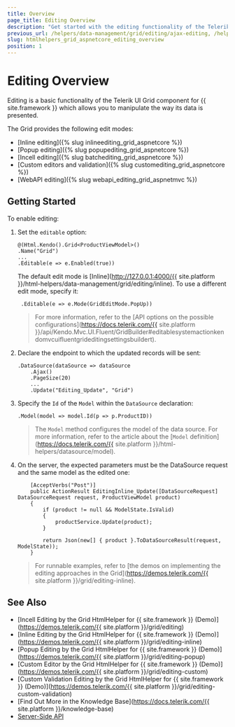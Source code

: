 ```yaml
---
title: Overview
page_title: Editing Overview
description: "Get started with the editing functionality of the Telerik UI Grid component for {{ site.framework }}."
previous_url: /helpers/data-management/grid/editing/ajax-editing, /helpers/data-management/grid/editing/batch-editing, /helpers/data-management/grid/editing/server-editing, /helpers/data-management/grid/editing/webapi-editing
slug: htmlhelpers_grid_aspnetcore_editing_overview
position: 1
---
```


# Editing Overview

Editing is a basic functionality of the Telerik UI Grid component for {{ site.framework }} which allows you to manipulate the way its data is presented.

The Grid provides the following edit modes:
* [Inline editing]({% slug inlineediting_grid_aspnetcore %})
* [Popup editing]({% slug popupediting_grid_aspnetcore %})
* [Incell editing]({% slug batchediting_grid_aspnetcore %})
* [Custom editors and validation]({% slug customediting_grid_aspnetcore %})
* [WebAPI editing]({% slug webapi_editing_grid_aspnetmvc %})


    
## Getting Started

To enable editing:

1. Set the `editable` option: 
    ```
    @(Html.Kendo().Grid<ProductViewModel>()
    .Name("Grid")
    ...
    .Editable(e => e.Enabled(true))
    ```

    The default edit mode is [Inline](http://127.0.0.1:4000/{{ site.platform }}/html-helpers/data-management/grid/editing/inline). To use a different edit mode, specify it: 
        
        .Editable(e => e.Mode(GridEditMode.PopUp))
    
    >For more information, refer to the [API options on the possible configurations](https://docs.telerik.com/{{ site.platform }}/api/Kendo.Mvc.UI.Fluent/GridBuilder#editablesystemactionkendomvcuifluentgrideditingsettingsbuildert).

2. Declare the endpoint to which the updated records will be sent: 
    ```
    .DataSource(dataSource => dataSource
        .Ajax()
        .PageSize(20)
        ...
        .Update("Editing_Update", "Grid")
    ```
3. Specify the `Id` of the `Model` within the `DataSource` declaration: 

    ```
    .Model(model => model.Id(p => p.ProductID))
    ```

    >The `Model` method configures the model of the data source. For more information, refer to the article about the [`Model` definition](https://docs.telerik.com/{{ site.platform }}/html-helpers/datasource/model).

4. On the server, the expected parameters must be the DataSource request and the same model as the edited one: 
    
    ```
        [AcceptVerbs("Post")]
        public ActionResult EditingInline_Update([DataSourceRequest] DataSourceRequest request, ProductViewModel product)
        {
            if (product != null && ModelState.IsValid)
            {
                productService.Update(product);
            }

            return Json(new[] { product }.ToDataSourceResult(request, ModelState));
        }
    ```

    >For runnable examples, refer to [the demos on implementing the editing approaches in the Grid](https://demos.telerik.com/{{ site.platform }}/grid/editing-inline).

## See Also

* [Incell Editing by the Grid HtmlHelper for {{ site.framework }} (Demo)](https://demos.telerik.com/{{ site.platform }}/grid/editing)
* [Inline Editing by the Grid HtmlHelper for {{ site.framework }} (Demo)](https://demos.telerik.com/{{ site.platform }}/grid/editing-inline)
* [Popup Editing by the Grid HtmlHelper for {{ site.framework }} (Demo)](https://demos.telerik.com/{{ site.platform }}/grid/editing-popup)
* [Custom Editor by the Grid HtmlHelper for {{ site.framework }} (Demo)](https://demos.telerik.com/{{ site.platform }}/grid/editing-custom)
* [Custom Validation Editing by the Grid HtmlHelper for {{ site.framework }} (Demo)](https://demos.telerik.com/{{ site.platform }}/grid/editing-custom-validation)
* [Find Out More in the Knowledge Base](https://docs.telerik.com/{{ site.platform }}/knowledge-base)
* [Server-Side API](/api/grid)
